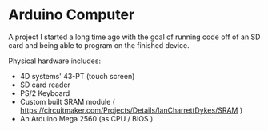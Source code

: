 # Arduino Computer
A project I started a long time ago with the goal of running code off of an SD card and being able to program on the finished device. 

Physical hardware includes:
 - 4D systems' 43-PT (touch screen)
 - SD card reader
 - PS/2 Keyboard
 - Custom built SRAM module ( https://circuitmaker.com/Projects/Details/IanCharrettDykes/SRAM )
 - An Arduino Mega 2560 (as CPU / BIOS )
